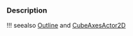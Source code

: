 ### Description
!!! seealso
    [Outline](/Cxx/PolyData/Outline) and [CubeAxesActor2D](/Cxx/Visualization/CubeAxesActor2D)
